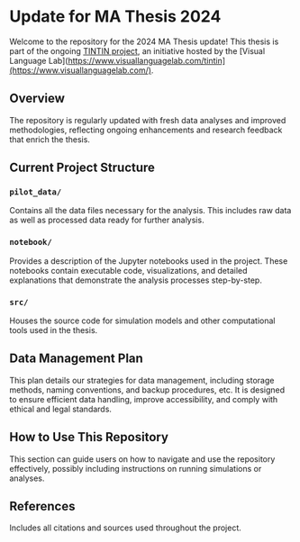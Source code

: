 # Update for MA Thesis 2024
Welcome to the repository for the 2024 MA Thesis update! This thesis is part of the ongoing [TINTIN project](https://www.visuallanguagelab.com/tintin), an initiative hosted by the [Visual Language Lab](https://www.visuallanguagelab.com/tintin](https://www.visuallanguagelab.com/).

## Overview
The repository is regularly updated with fresh data analyses and improved methodologies, reflecting ongoing enhancements and research feedback that enrich the thesis.

## Current Project Structure

### `pilot_data/`
Contains all the data files necessary for the analysis. This includes raw data as well as processed data ready for further analysis.

### `notebook/`
Provides a description of the Jupyter notebooks used in the project. These notebooks contain executable code, visualizations, and detailed explanations that demonstrate the analysis processes step-by-step.

### `src/`
Houses the source code for simulation models and other computational tools used in the thesis.

## Data Management Plan
This plan details our strategies for data management, including storage methods, naming conventions, and backup procedures, etc. It is designed to ensure efficient data handling, improve accessibility, and comply with ethical and legal standards.

## How to Use This Repository
This section can guide users on how to navigate and use the repository effectively, possibly including instructions on running simulations or analyses.

## References
Includes all citations and sources used throughout the project.
